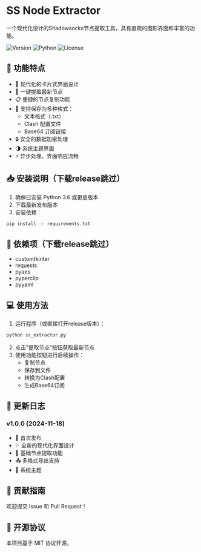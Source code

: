 # SS Node Extractor

一个现代化设计的Shadowsocks节点提取工具，具有直观的图形界面和丰富的功能。

![Version](https://img.shields.io/badge/version-1.0.0-blue.svg)
![Python](https://img.shields.io/badge/python-3.6+-green.svg)
![License](https://img.shields.io/badge/license-MIT-orange.svg)

## 🚀 功能特点

- 📱 现代化的卡片式界面设计
- 🔄 一键提取最新节点
- 📋 便捷的节点复制功能
- 💾 支持保存为多种格式：
  - 文本格式（.txt）
  - Clash 配置文件
  - Base64 订阅链接
- 🔒 安全的数据加密处理
- 🌗 系统主题界面
- ⚡ 异步处理，界面响应流畅

## 📥 安装说明（下载release跳过）

1. 确保已安装 Python 3.6 或更高版本
2. 下载最新发布版本
3. 安装依赖：

```bash
pip install -r requirements.txt
```

## 🔧 依赖项（下载release跳过）

- customtkinter
- requests
- pyaes
- pyperclip
- pyyaml

## 💻 使用方法

1. 运行程序（或直接打开release版本）：

```bash
python ss_extractor.py
```

2. 点击"提取节点"按钮获取最新节点
3. 使用功能按钮进行后续操作：
   - 复制节点
   - 保存到文件
   - 转换为Clash配置
   - 生成Base64订阅

## 📝 更新日志

### v1.0.0 (2024-11-18)

- 🎉 首次发布
- ✨ 全新的现代化界面设计
- 🔨 基础节点提取功能
- 📤 多格式导出支持
- 🎨 系统主题

## 🤝 贡献指南

欢迎提交 Issue 和 Pull Request！

## 📄 开源协议

本项目基于 MIT 协议开源。

